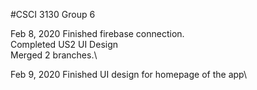 #CSCI 3130 Group 6 


Feb 8, 2020
Finished firebase connection.\
Completed US2 UI Design\
Merged 2 branches.\

Feb 9, 2020
Finished UI design for homepage of the app\
